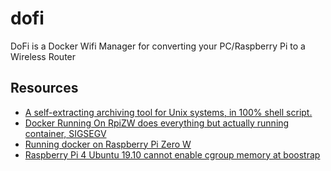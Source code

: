 # dofi
DoFi is a Docker Wifi Manager for converting your PC/Raspberry Pi to a Wireless Router

## Resources

- [A self-extracting archiving tool for Unix systems, in 100% shell script.](https://github.com/megastep/makeself)
- [Docker Running On RpiZW does everything but actually running container, SIGSEGV](https://raspberrypi.stackexchange.com/questions/104989/docker-running-on-rpizw-does-everything-but-actually-running-container-sigsegv)
- [Running docker on Raspberry Pi Zero W](https://raspberrypi.stackexchange.com/questions/118612/running-docker-on-raspberry-pi-zero-w)
- [Raspberry Pi 4 Ubuntu 19.10 cannot enable cgroup memory at boostrap](https://askubuntu.com/a/1265642/375372)
